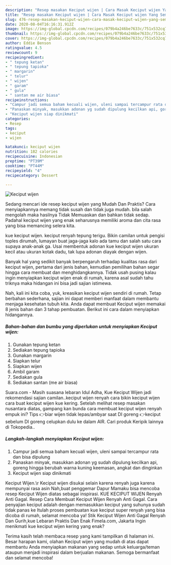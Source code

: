 ```yaml
---
description: "Resep masakan Keciput wijen | Cara Masak Keciput wijen Yang Sempurna"
title: "Resep masakan Keciput wijen | Cara Masak Keciput wijen Yang Sempurna"
slug: 476-resep-masakan-keciput-wijen-cara-masak-keciput-wijen-yang-sempurna
date: 2020-08-04T16:16:31.912Z
image: https://img-global.cpcdn.com/recipes/079b4a246be7633c/751x532cq70/keciput-wijen-foto-resep-utama.jpg
thumbnail: https://img-global.cpcdn.com/recipes/079b4a246be7633c/751x532cq70/keciput-wijen-foto-resep-utama.jpg
cover: https://img-global.cpcdn.com/recipes/079b4a246be7633c/751x532cq70/keciput-wijen-foto-resep-utama.jpg
author: Eddie Benson
ratingvalue: 4.5
reviewcount: 9
recipeingredient:
- " tepung ketan"
- " tepung tapioka"
- " margarin"
- " telur"
- " wijen"
- " garam"
- " gula"
- " santan me air biasa"
recipeinstructions:
- "Campur jadi semua baham kecuali wijen, uleni sampai tercampur rata dan bisa dipulung"
- "Panaskan minyak, masukkan adonan yg sudah dipulung kecilkan api, goreng hingga berubah warna kuning keemasan, angkat dan dinginkan"
- "Keciput wijen siap dinikmati"
categories:
- Resep
tags:
- keciput
- wijen

katakunci: keciput wijen 
nutrition: 182 calories
recipecuisine: Indonesian
preptime: "PT39M"
cooktime: "PT44M"
recipeyield: "4"
recipecategory: Dessert

---
```



![Keciput wijen](https://img-global.cpcdn.com/recipes/079b4a246be7633c/751x532cq70/keciput-wijen-foto-resep-utama.jpg)

Sedang mencari ide resep keciput wijen yang Mudah Dan Praktis? Cara menyiapkannya memang tidak susah dan tidak juga mudah. bila salah mengolah maka hasilnya Tidak Memuaskan dan bahkan tidak sedap. Padahal keciput wijen yang enak seharusnya memiliki aroma dan cita rasa yang bisa memancing selera kita.

kue keciput wijen. keciput renyah tepung terigu. Bikin camilan untuk pengisi toples dirumah, lumayan buat jaga-jaga kalo ada tamu dan salah satu cara supaya anak-anak ga. Usai membentuk adonan kue keciput wijen ukuran kecil atau ukuran kotak dadu, tak lupa adonan diayak dengan wijen.

Banyak hal yang sedikit banyak berpengaruh terhadap kualitas rasa dari keciput wijen, pertama dari jenis bahan, kemudian pemilihan bahan segar hingga cara membuat dan menghidangkannya. Tidak usah pusing kalau ingin menyiapkan keciput wijen enak di rumah, karena asal sudah tahu triknya maka hidangan ini bisa jadi sajian istimewa.


Nah, kali ini kita coba, yuk, kreasikan keciput wijen sendiri di rumah. Tetap berbahan sederhana, sajian ini dapat memberi manfaat dalam membantu menjaga kesehatan tubuh kita. Anda dapat membuat Keciput wijen memakai 8 jenis bahan dan 3 tahap pembuatan. Berikut ini cara dalam menyiapkan hidangannya.

<!--inarticleads1-->

##### Bahan-bahan dan bumbu yang diperlukan untuk menyiapkan Keciput wijen:

1. Gunakan  tepung ketan
1. Sediakan  tepung tapioka
1. Gunakan  margarin
1. Siapkan  telur
1. Siapkan  wijen
1. Ambil  garam
1. Sediakan  gula
1. Sediakan  santan (me air biasa)


Suara.com - Masih suasana lebaran Idul Adha, Kue Keciput Wijen jadi rekomendasi sajian camilan..keciput wijen renyah cara bikin keciput wijen cara buat keciput wijen kue kering. Setelah melihat resep masakan nusantara diatas, gampang kan bunda cara membuat keciput wijen renyah empuk ini? Tips 👉biar wijen tidak lepas/ambyar saat DI goreng 👉keciput sebelum DI goreng celupkan dulu ke dalam AIR. Cari produk Keripik lainnya di Tokopedia.. 

<!--inarticleads2-->

##### Langkah-langkah menyiapkan Keciput wijen:

1. Campur jadi semua baham kecuali wijen, uleni sampai tercampur rata dan bisa dipulung
1. Panaskan minyak, masukkan adonan yg sudah dipulung kecilkan api, goreng hingga berubah warna kuning keemasan, angkat dan dinginkan
1. Keciput wijen siap dinikmati


Keciput Wijen.\r Keciput wijen disukai selain karena renyah juga karena mempunyai rasa asin Nah,buat penggemar Dapur Mamaku bisa mencoba resep Keciput Wijen diatas sebagai inspirasi. KUE KECIPUT WIJEN Renyah Anti Gagal. Resep Cara Membuat Keciput Wijen Renyah Anti Gagal. Cara penyajian keciput adalah dengan memasukkan keciput yang suhunya sudah tidak panas ke Itulah proses pembuatan kue keciput super renyah yang bisa dicoba di rumah, selamat mencoba ya! Stik Keciput Wijen Anti Gagal Renyah Dan Gurih,kue Lebaran Praktis Dan Enak Fimela.com, Jakarta Ingin menikmati kue keciput wijen kering yang enak? 

Terima kasih telah membaca resep yang kami tampilkan di halaman ini. Besar harapan kami, olahan Keciput wijen yang mudah di atas dapat membantu Anda menyiapkan makanan yang sedap untuk keluarga/teman ataupun menjadi inspirasi dalam berjualan makanan. Semoga bermanfaat dan selamat mencoba!
